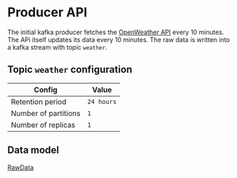 # Producer API

The initial kafka producer fetches the [OpenWeather API](https://openweathermap.org/) every 10 minutes.
The APi itself updates its data every 10 minutes.
The raw data is written into a kafka stream with topic `weather`.

## Topic `weather` configuration

| Config | Value |
|--------|-------|
| Retention period | `24 hours` |
| Number of partitions | `1` |
| Number of replicas | `1` |

## Data model

[RawData](https://github.com/zsofiak96/kafka-streaming-demo/blob/825bb3abf508442d78595e621587e7719b7b7389/models.py#L9)
